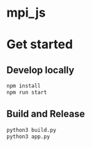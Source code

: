 # mpi_js

# Get started

## Develop locally
```bash
npm install
npm run start
```

## Build and Release
```bash
python3 build.py
python3 app.py
```
